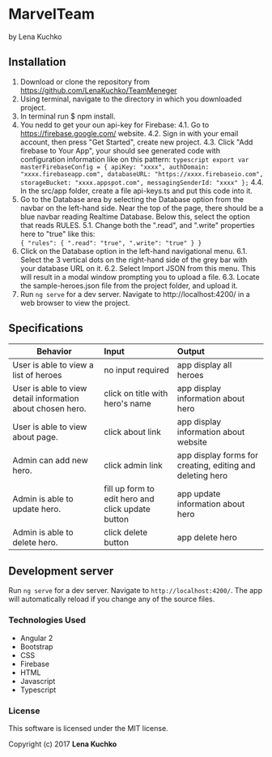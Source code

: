 # MarvelTeam

by Lena Kuchko

## Installation
1. Download or clone the repository from https://github.com/LenaKuchko/TeamMeneger
2. Using terminal, navigate to the directory in which you downloaded project.
3. In terminal run  $ npm install.
4. You nedd to get your oun api-key for Firebase:
    4.1. Go to https://firebase.google.com/ website.
    4.2. Sign in with your email account, then press "Get Started", create new project.
    4.3. Click "Add firebase to Your App", your should see generated code with configuration information like on this pattern:
    ``typescript
    export var masterFirebaseConfig = {
          apiKey: "xxxx",
          authDomain: "xxxx.firebaseapp.com",
          databaseURL: "https://xxxx.firebaseio.com",
          storageBucket: "xxxx.appspot.com",
          messagingSenderId: "xxxx"
        };``
     4.4. In the src/app folder, create a file api-keys.ts and put this code into it.
5. Go to the Database area by selecting the Database option from the navbar on the left-hand side. Near the top of the page, there should be a blue navbar reading Realtime Database. Below this, select the option that reads RULES.
     5.1. Change both the ".read", and ".write" properties here to "true" like this:<br>
    `{
  "rules": {
    ".read": "true",
    ".write": "true"
  }
}`
6. Click on the Database option in the left-hand navigational menu.
    6.1. Select the 3 vertical dots on the right-hand side of the grey bar with your database URL on it.
    6.2. Select Import JSON from this menu. This will result in a modal window prompting you to upload a file.
    6.3. Locate the sample-heroes.json file from the project folder, and upload it.
7. Run `ng serve` for a dev server. Navigate to http://localhost:4200/ in a web browser to view the project.


## Specifications
|Behavior| Input |Output|
|---|:---|:---|
|User is able to view a list of heroes  | no input required |app display all heroes|
|User is able to view detail information about chosen hero.  | click on title with hero's name|app display information about hero|
|User is able to view about page.  | click about link|app display information about website|
|Admin can add new hero. | click admin link |app display forms for creating, editing and deleting hero|
|Admin is able to update hero.   | fill up form to edit hero and click update button|app update information about hero|
|Admin is able to delete hero.  | click delete button |app delete hero|

## Development server

Run `ng serve` for a dev server. Navigate to `http://localhost:4200/`. The app will automatically reload if you change any of the source files.

### Technologies Used

* Angular 2
* Bootstrap
* CSS
* Firebase
* HTML
* Javascript
* Typescript

### License
This software is licensed under the MIT license.

Copyright (c) 2017 **Lena Kuchko**
